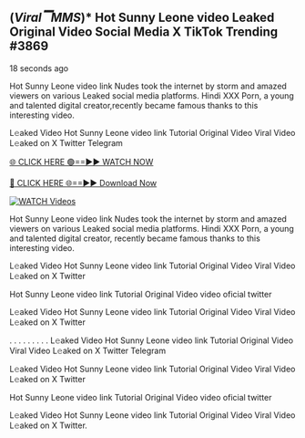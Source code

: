 ## (*Viral▔MMS*)*  Hot Sunny Leone video Leaked Original Video Social Media X TikTok Trending #3869

18 seconds ago

Hot Sunny Leone video link Nudes took the internet by storm and amazed viewers on various Leaked social media platforms. Hindi XXX Porn, a young and talented digital creator,recently became famous thanks to this interesting video.

L𝚎aked Video Hot Sunny Leone video link Tutorial Original Video Viral Video L𝚎aked on X Twitter Telegram

[🌐 CLICK HERE 🟢==►► WATCH NOW](https://dekho-ki-hoy-07-2k25.blogspot.com/2025/01/viral-tv.html)

[🔴 CLICK HERE 🌐==►► Download Now](https://dekho-ki-hoy-07-2k25.blogspot.com/2025/01/viral-tv.html)

[![WATCH Videos](https://i.imgur.com/PlrYii1.png)](https://dekho-ki-hoy-07-2k25.blogspot.com/2025/01/viral-tv.html)

Hot Sunny Leone video link Nudes took the internet by storm and amazed viewers on various Leaked social media platforms. Hindi XXX Porn, a young and talented digital creator, recently became famous thanks to this interesting video.

L𝚎aked Video Hot Sunny Leone video link Tutorial Original Video Viral Video L𝚎aked on X Twitter

Hot Sunny Leone video link Tutorial Original Video video oficial twitter

L𝚎aked Video Hot Sunny Leone video link Tutorial Original Video Viral Video L𝚎aked on X Twitter

. . . . . . . . . L𝚎aked Video Hot Sunny Leone video link Tutorial Original Video Viral Video L𝚎aked on X Twitter Telegram

L𝚎aked Video Hot Sunny Leone video link Tutorial Original Video Viral Video L𝚎aked on X Twitter

Hot Sunny Leone video link Tutorial Original Video video oficial twitter

L𝚎aked Video Hot Sunny Leone video link Tutorial Original Video Viral Video L𝚎aked on X Twitter.